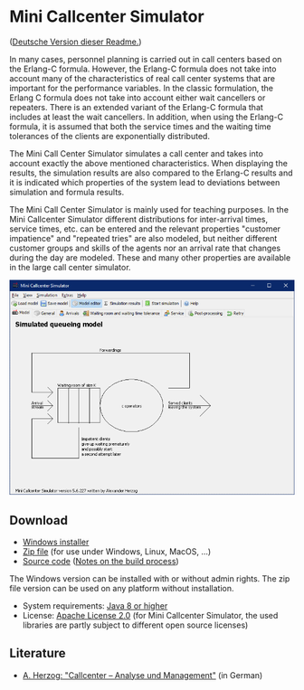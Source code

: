 # Mini Callcenter Simulator

([Deutsche Version dieser Readme.](README_de.md))

In many cases, personnel planning is carried out in call centers based on the Erlang-C formula. However, the Erlang-C formula does not take into account many of the characteristics of real call center systems that are important for the performance variables. In the classic formulation, the Erlang C formula does not take into account either wait cancellers or repeaters. There is an extended variant of the Erlang-C formula that includes at least the wait cancellers. In addition, when using the Erlang-C formula, it is assumed that both the service times and the waiting time tolerances of the clients are exponentially distributed.

The Mini Call Center Simulator simulates a call center and takes into account exactly the above mentioned characteristics. When displaying the results, the simulation results are also compared to the Erlang-C results and it is indicated which properties of the system lead to deviations between simulation and formula results.

The Mini Call Center Simulator is mainly used for teaching purposes. In the Mini Callcenter Simulator different distributions for inter-arrival times, service times, etc. can be entered and the relevant properties "customer impatience" and "repeated tries" are also modeled, but neither different customer groups and skills of the agents nor an arrival rate that changes during the day are modeled. These and many other properties are available in the large call center simulator.

![Screenshot](screenshot_en.png)

## Download

* [Windows installer](...)
* [Zip file](...) (for use under Windows, Linux, MacOS, ...)
* [Source code](...) ([Notes on the build process](BUILD.md))

The Windows version can be installed with or without admin rights. The zip file version can be used on any platform without installation.

* System requirements: [Java 8 or higher](https://adoptopenjdk.net/ "Download Java from adoptopenjdk.net")
* License: [Apache License 2.0](https://opensource.org/licenses/Apache-2.0) (for Mini Callcenter Simulator, the used libraries are partly subject to different open source licenses)

## Literature

* [A. Herzog: "Callcenter – Analyse und Management"](https://www.springer.com/de/book/9783658183080) (in German)